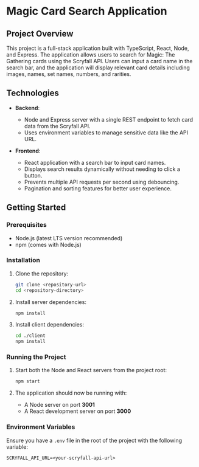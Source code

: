 # Magic Card Search Application

## Project Overview

This project is a full-stack application built with TypeScript, React, Node, and Express. The application allows users to search for Magic: The Gathering cards using the Scryfall API. Users can input a card name in the search bar, and the application will display relevant card details including images, names, set names, numbers, and rarities.

## Technologies

- **Backend**: 
  - Node and Express server with a single REST endpoint to fetch card data from the Scryfall API.
  - Uses environment variables to manage sensitive data like the API URL.

- **Frontend**:
  - React application with a search bar to input card names.
  - Displays search results dynamically without needing to click a button.
  - Prevents multiple API requests per second using debouncing.
  - Pagination and sorting features for better user experience.

## Getting Started

### Prerequisites

- Node.js (latest LTS version recommended)
- npm (comes with Node.js)

### Installation

1. Clone the repository:

    ```bash
    git clone <repository-url>
    cd <repository-directory>
    ```

2. Install server dependencies:

    ```bash
    npm install
    ```

3. Install client dependencies:

    ```bash
    cd ./client
    npm install
    ```

### Running the Project

1. Start both the Node and React servers from the project root:

    ```bash
    npm start
    ```

2. The application should now be running with:
   - A Node server on port **3001**
   - A React development server on port **3000**

### Environment Variables

Ensure you have a `.env` file in the root of the project with the following variable:

```plaintext
SCRYFALL_API_URL=<your-scryfall-api-url>
